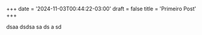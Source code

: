 +++
date = '2024-11-03T00:44:22-03:00'
draft = false
title = 'Primeiro Post'
+++


dsaa
dsdsa
sa
ds
a
sd
